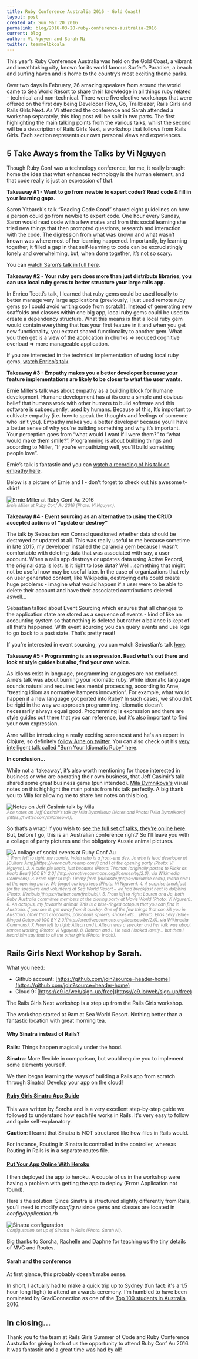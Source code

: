 ```yaml
---
title: Ruby Conference Australia 2016 - Gold Coast!
layout: post
created_at: Sun Mar 20 2016
permalink: blog/2016-03-20-ruby-conference-australia-2016
current: blog
author: Vi Nguyen and Sarah Ni
twitter: teammelbkoala
---
```


This year’s Ruby Conference Australia was held on the Gold Coast, a vibrant and breathtaking city, known for its world famous Surfer’s Paradise, a beach and surfing haven and is home to the country’s most exciting theme parks.   

Over two days in February, 26 amazing speakers from around the world came to Sea World Resort to share their knowledge in all things ruby related - technical and non-technical.  There were five elective workshops that were offered on the first day being Developer Flow, Go, Trailblazer, Rails Girls and Rails Girls Next.  As Vi attended the conference and Sarah attended a workshop separately, this blog post will be split in two parts. The first highlighting the main talking points from the various talks, whilst the second will be a description of Rails Girls Next, a workshop that follows from Rails Girls.  Each section represents our own personal views and experiences.

## 5 Take Aways from the Talks by Vi Nguyen

Though Ruby Conf was a technology conference, for me, it really brought home the idea that what enhances technology is the human element, and that code really is just an expression of that. 

**Takeaway #1 - Want to go from newbie to expert coder? Read code & fill in your learning gaps.**

Saron Yitbarek's talk “Reading Code Good” shared eight guidelines on how a person could go from newbie to expert code.  One hour every Sunday, Saron would read code with a few mates and from this social learning she tried new things that then prompted questions, research and interaction with the code. The digression from what was known and what wasn’t known was where most of her learning happened.  Importantly, by learning together, it filled a gap in that self-learning to code can be excruciatingly lonely and overwhelming, but, when done together, it’s not so scary.  

You can [watch Saron’s talk in full here](https://rubyconf.eventer.com/rubyconf-australia-2016-1489/learning-code-good-by-saron-yitbarek-1928).

**Takeaway #2 - Your ruby gem does more than just distribute libraries, you can use local ruby gems to better structure your large rails app.**

In Enrico Teotti’s talk, I learned that ruby gems could be used locally to better manage very large applications (previously, I just used remote ruby gems so I could avoid writing code from scratch).  Instead of generating new scaffolds and classes within one big app, local ruby gems could be used to create a dependency structure.  What this means is that a local ruby gem would contain everything that has your first feature in it and when you get new functionality, you extract shared functionality to another gem.  What you then get is a view of the application in chunks => reduced cognitive overload => more manageable application.   

If you are interested in the technical implementation of using local ruby gems, [watch Enrico’s talk](https://rubyconf.eventer.com/rubyconf-australia-2016-1489/build-and-maintain-large-ruby-applications-by-enrico-teotti-1929).

**Takeaway #3 - Empathy makes you a better developer because your feature implementations are likely to be closer to what the user wants.**

Ernie Miller’s talk was about empathy as a building block for humane development.  Humane development has at its core a simple and obvious belief that humans work with other humans to build software and this software is subsequently, used by humans.  Because of this, It’s important to cultivate empathy (i.e. how to speak the thoughts and feelings of someone who isn’t you).  Empathy makes you a better developer because you’ll have a better sense of why you’re building something and why it’s important. Your perception goes from “what would I want if I were them?” to “what would make them smile?”.  Programming is about building things and according to Miller, “If you’re empathizing well, you’ll build something people love”.  

Ernie’s talk is fantastic and you can [watch a recording of his talk on empathy here](https://rubyconf.eventer.com/rubyconf-australia-2016-1489/humane-development-empathy-by-ernie-miller-1945).

Below is a picture of Ernie and I - don't forget to check out his awesome t-shirt!

<img src="/img/blog/2016/ernie-miller-and-vi-ruby-conf-au-2016.jpg" alt="Ernie Miller at Ruby Conf Au 2016">
<br><font color="grey"><small><i> Ernie Miller at Ruby Conf Au 2016 (Photo: Vi Nguyen).</i></small></font>

**Takeaway #4 - Event sourcing as an alternative to using the CRUD accepted actions of “update or destroy”**

The talk by Sebastian von Conrad questioned whether data should be destroyed or updated at all.  This was really useful to me because sometime in late 2015, my developer installed the [paranoia gem](https://rubygems.org/gems/paranoia/versions/2.1.5) because I wasn’t comfortable with deleting data that was associated with say, a user account.  When a rails app destroys or updates data using Active Record, the original data is lost.   Is it right to lose data?  Well…something that might not be useful now may be useful later.   In the case of organizations that rely on user generated content, like Wikipedia, destroying data could create huge problems - imagine what would happen if a user were to be able to delete their account and have their associated contributions deleted aswell…

Sebastian talked about Event Sourcing which ensures that all changes to the application state are stored as a sequence of events - kind of like an accounting system so that nothing is deleted but rather a balance is kept of all that’s happened. With event sourcing you can query events and use logs to go back to a past state.  That’s pretty neat!

If you’re interested in event sourcing, you can watch Sebastian’s talk [here](https://rubyconf.eventer.com/rubyconf-australia-2016-1489/event-sourcing-or-why-activerecord-must-die-by-sebastian-von-conrad-1933). 

**Takeaway #5 - Programming is an expression. Read what’s out there and look at style guides but also, find your own voice.**

As idioms exist in language, programming languages are not excluded.  Arne’s talk was about burning your idiomatic ruby.  While idiomatic language sounds natural and requires less mental processing, according to Arne, “treating idiom as normative hampers innovation”.  For example, what would happen if a new language got ported into Ruby?  In such cases, we shouldn’t be rigid in the way we approach programming.  Idiomatic doesn’t necessarily always equal good.  Programming is expression and there are style guides out there that you can reference, but it’s also important to find your own expression. 

Arne will be introducing a really exciting screencast and he's an expert in Clojure, so definitely [follow Arne on twitter](https://twitter.com/plexus).  You can also check out his [very intelligent talk called "Burn Your Idiomatic Ruby" here](https://rubyconf.eventer.com/rubyconf-australia-2016-1489/burn-your-idiomatic-ruby-by-arne-brasseur-1936).

**In conclusion…**

While not a ‘takeaway’, it’s also worth mentioning for those interested in business or who are operating their own business, that Jeff Casimir’s talk shared some great business gems (pun intended).  [Mila Dymnikova's](https://twitter.com/milameow1) visual notes on this highlight the main points from his talk perfectly.  A big thank you to Mila for allowing me to share her notes on this blog.

<img src="/img/blog/2016/mila-dymnikova-jeff-casimir-notes.jpg" alt="Notes on Jeff Casimir talk by Mila">
<br><font color="grey"><small><i> Ace notes on Jeff Casimir's talk by Mila Dymnikova (Notes and Photo: [Mila Dymnikova](https://twitter.com/milameow1)).</i></small></font>

So that’s a wrap!  If you wish to [see the full set of talks, they’re online  here](https://rubyconf.eventer.com/rubyconf-australia-2016-1489).  But, before I go, this is an Australian conference right?  So I’ll leave you with a collage of party pictures and the obligatory Aussie animal pictures.

<img src="/img/blog/2016/ruby-conf-au-collage.jpg" alt="A collage of social events at Ruby Conf Au">
<br><font color="grey"><small><i>
1. From left to right: my roomie, Indah who is a front-end dev, Jo who is lead developer at [Culture Amp](https://www.cultureamp.com/) and I at the opening party (Photo: Vi Nguyen).  
2. A cutie pie koala, just because (Photo: Thomas (originally posted to Flickr as Koala Bear) [CC BY 2.0] (http://creativecommons.org/licenses/by/2.0), via Wikimedia Commons).  
3. From right to left: Timmy from [BuildKite](https://buildkite.com/), Indah and I at the opening party.  We forgot our logo tees (Photo: Vi Nguyen).  
4. A surprise breakfast for the speakers and volunteers at Sea World Resort – we had breakfast next to dolphins (Photo: [Freibuis](https://twitter.com/freibuis)).  
5. From left to right: Lauren and Jo, both Ruby Australia committee members at the closing party at Movie World (Photo: Vi Nguyen).  
6. An octopus, my favourite animal.  This is a blue-ringed octopus that you can find in Australia.  If you see it, get away from it quickly.  One of the few things that can kill you in Australia, other than crocodiles, poisonous spiders, snakes etc… (Photo: Elias Levy (Blue-Ringed Octopus) [CC BY 2.0](http://creativecommons.org/licenses/by/2.0), via Wikimedia Commons).     
7. From left to right: Allison and I.  Allison was a speaker and her talk was about remote working (Photo: Vi Nguyen).  
8. Batman and I.  He said I looked lovely… but then I heard him say that to all the other girls (Photo: Indah).  
</i></small></font>

## Rails Girls Next Workshop by Sarah.

What you need:

- Github account: [https://github.com/join?source=header-home](https://github.com/join?source=header-home)
- Cloud 9: [https://c9.io/web/sign-up/free](https://c9.io/web/sign-up/free)

The Rails Girls Next workshop is a step up from the Rails Girls workshop.

The workshop started at 9am at Sea World Resort. Nothing better than a fantastic location with great morning tea.

#### Why Sinatra instead of Rails?

**Rails**: Things happen magically under the hood.

**Sinatra**: More flexible in comparison, but would require you to implement some elements yourself.

We then began learning the ways of building a Rails app from scratch through Sinatra! Develop your app on the cloud!

#### [Ruby Girls Sinatra App Guide](http://railsgirls-bne.github.io/sinatra-app-guide)

This was written by Sorcha and is a very excellent step-by-step guide we followed to understand how each file works in Rails. It's very easy to follow and quite self-explanatory.

**Caution**: I learnt that Sinatra is NOT structured like how files in Rails would.

For instance, Routing in Sinatra is controlled in the controller, whereas Routing in Rails is in a separate routes file.

#### [Put Your App Online With Heroku](http://railsgirls-bne.github.io/heroku)

I then deployed the app to heroku. A couple of us in the workshop were having a problem with getting the app to deploy (Error: Application not found).

Here's the solution: Since Sinatra is structured slightly differently from Rails, you'll need to modify *config.ru* since gems and classes are located in *config/application.rb*

<img src="/img/blog/2016/sinatra-config-rails-girls-next.jpg" alt="Sinatra configuration">
<br><font color="grey"><small><i> Configuration set up of Sinatra in Rails (Photo: Sarah Ni).</i></small></font>


Big thanks to Sorcha, Rachelle and Daphne for teaching us the tiny details of MVC and Routes.

#### Sarah and the conference

At first glance, this probably doesn't make sense.

In short, I actually had to make a quick trip up to Sydney (fun fact: it's a 1.5 hour-long flight) to attend an awards ceremony. I'm humbled to have been nominated by GradConnection as one of the [Top 100 students in Australia](https://au.gradconnection.com/top100/), 2016.  

## In closing…

Thank you to the team at Rails Girls Summer of Code and Ruby Conference Australia for giving both of us the opportunity to attend Ruby Conf Au 2016.  It was fantastic and a great time was had by all! 
